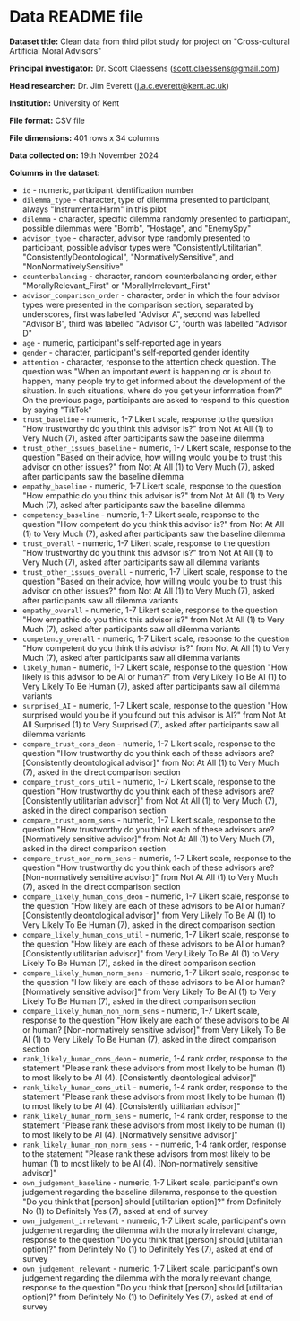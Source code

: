 # Data README file

**Dataset title:** Clean data from third pilot study for project on 
"Cross-cultural Artificial Moral Advisors"

**Principal investigator:** Dr. Scott Claessens (scott.claessens@gmail.com)

**Head researcher:** Dr. Jim Everett (j.a.c.everett@kent.ac.uk)

**Institution:** University of Kent

**File format:** CSV file

**File dimensions:** 401 rows x 34 columns

**Data collected on:** 19th November 2024

**Columns in the dataset:**

- `id` - numeric, participant identification number
- `dilemma_type` - character, type of dilemma presented to participant,
always "InstrumentalHarm" in this pilot
- `dilemma` - character, specific dilemma randomly presented to participant, 
possible dilemmas were "Bomb", "Hostage", and "EnemySpy"
- `advisor_type` - character, advisor type randomly presented to participant,
possible advisor types were "ConsistentlyUtilitarian",
"ConsistentlyDeontological", "NormativelySensitive", and 
"NonNormativelySensitive"
- `counterbalancing` - character, random counterbalancing order, either
"MorallyRelevant_First" or "MorallyIrrelevant_First"
- `advisor_comparison_order` - character, order in which the four advisor types
were presented in the comparison section, separated by underscores, first was
labelled "Advisor A", second was labelled "Advisor B", third was labelled
"Advisor C", fourth was labelled "Advisor D"
- `age` - numeric, participant's self-reported age in years
- `gender` - character, participant's self-reported gender identity
- `attention` - character, response to the attention check question. The
question was "When an important event is happening or is about to happen, many 
people try to get informed about the development of the situation. In such 
situations, where do you get your information from?" On the previous page,
participants are asked to respond to this question by saying "TikTok"
- `trust_baseline` - numeric, 1-7 Likert scale, response to the question 
"How trustworthy do you think this advisor is?" from Not At All (1) to Very
Much (7), asked after participants saw the baseline dilemma
- `trust_other_issues_baseline` - numeric, 1-7 Likert scale, response to the 
question "Based on their advice, how willing would you be to trust this advisor
on other issues?" from Not At All (1) to Very Much (7), asked after participants
saw the baseline dilemma
- `empathy_baseline` - numeric, 1-7 Likert scale, response to the question "How
empathic do you think this advisor is?" from Not At All (1) to Very Much (7),
asked after participants saw the baseline dilemma
- `competency_baseline` - numeric, 1-7 Likert scale, response to the question
"How competent do you think this advisor is?" from Not At All (1) to Very Much
(7), asked after participants saw the baseline dilemma
- `trust_overall` - numeric, 1-7 Likert scale, response to the question 
"How trustworthy do you think this advisor is?" from Not At All (1) to Very
Much (7), asked after participants saw all dilemma variants
- `trust_other_issues_overall` - numeric, 1-7 Likert scale, response to the 
question "Based on their advice, how willing would you be to trust this advisor
on other issues?" from Not At All (1) to Very Much (7), asked after participants
saw all dilemma variants
- `empathy_overall` - numeric, 1-7 Likert scale, response to the question "How
empathic do you think this advisor is?" from Not At All (1) to Very Much (7),
asked after participants saw all dilemma variants
- `competency_overall` - numeric, 1-7 Likert scale, response to the question
"How competent do you think this advisor is?" from Not At All (1) to Very Much
(7), asked after participants saw all dilemma variants
- `likely_human` - numeric, 1-7 Likert scale, response to the question "How
likely is this advisor to be AI or human?" from Very Likely To Be AI (1) to Very
Likely To Be Human (7), asked after participants saw all dilemma variants
- `surprised_AI` - numeric, 1-7 Likert scale, response to the question "How
surprised would you be if you found out this advisor is AI?" from Not At All
Surprised (1) to Very Surprised (7), asked after participants saw all dilemma
variants
- `compare_trust_cons_deon` - numeric, 1-7 Likert scale, response to the 
question "How trustworthy do you think each of these advisors are? [Consistently 
deontological advisor]" from Not At All (1) to Very Much (7), asked in the
direct comparison section
- `compare_trust_cons_util` - numeric, 1-7 Likert scale, response to the 
question "How trustworthy do you think each of these advisors are? [Consistently 
utilitarian advisor]" from Not At All (1) to Very Much (7), asked in the direct
comparison section
- `compare_trust_norm_sens` - numeric, 1-7 Likert scale, response to the 
question "How trustworthy do you think each of these advisors are? [Normatively 
sensitive advisor]" from Not At All (1) to Very Much (7), asked in the direct 
comparison section
- `compare_trust_non_norm_sens` - numeric, 1-7 Likert scale, response to the 
question "How trustworthy do you think each of these advisors are?
[Non-normatively sensitive advisor]" from Not At All (1) to Very Much (7), asked
in the direct comparison section
- `compare_likely_human_cons_deon` - numeric, 1-7 Likert scale, response to the 
question "How likely are each of these advisors to be AI or human? [Consistently 
deontological advisor]" from Very Likely To Be AI (1) to Very Likely To Be Human
(7), asked in the direct comparison section
- `compare_likely_human_cons_util` - numeric, 1-7 Likert scale, response to the 
question "How likely are each of these advisors to be AI or human? [Consistently 
utilitarian advisor]" from Very Likely To Be AI (1) to Very Likely To Be Human
(7), asked in the direct comparison section
- `compare_likely_human_norm_sens` - numeric, 1-7 Likert scale, response to the 
question "How likely are each of these advisors to be AI or human? [Normatively 
sensitive advisor]" from Very Likely To Be AI (1) to Very Likely To Be Human
(7), asked in the direct comparison section
- `compare_likely_human_non_norm_sens` - numeric, 1-7 Likert scale, response to
the question "How likely are each of these advisors to be AI or human?
[Non-normatively sensitive advisor]" from Very Likely To Be AI (1) to Very 
Likely To Be Human (7), asked in the direct comparison section
- `rank_likely_human_cons_deon` - numeric, 1-4 rank order, response to the
statement "Please rank these advisors from most likely to be human (1) to most
likely to be AI (4). [Consistently deontological advisor]"
- `rank_likely_human_cons_util` - numeric, 1-4 rank order, response to the
statement "Please rank these advisors from most likely to be human (1) to most
likely to be AI (4). [Consistently utilitarian advisor]"
- `rank_likely_human_norm_sens` - numeric, 1-4 rank order, response to the
statement "Please rank these advisors from most likely to be human (1) to most
likely to be AI (4). [Normatively sensitive advisor]"
- `rank_likely_human_non_norm_sens` -  - numeric, 1-4 rank order, response to 
the statement "Please rank these advisors from most likely to be human (1) to
most likely to be AI (4). [Non-normatively sensitive advisor]"
- `own_judgement_baseline` - numeric, 1-7 Likert scale, participant's own
judgement regarding the baseline dilemma, response to the question "Do you think
that [person] should [utilitarian option]?" from Definitely No (1) to Definitely
Yes (7), asked at end of survey
- `own_judgement_irrelevant` - numeric, 1-7 Likert scale, participant's own
judgement regarding the dilemma with the morally irrelevant change, response to
the question "Do you think that [person] should [utilitarian option]?" from
Definitely No (1) to Definitely Yes (7), asked at end of survey
- `own_judgement_relevant` - numeric, 1-7 Likert scale, participant's own
judgement regarding the dilemma with the morally relevant change, response to
the question "Do you think that [person] should [utilitarian option]?" from
Definitely No (1) to Definitely Yes (7), asked at end of survey

